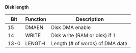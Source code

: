 **Disk length**

|Bit| Function| Description  |
|---|---|---  |
|15| DMAEN| Disk DMA enable  |
|14| WRITE| Disk write (RAM or disk) if 1  |
|13-0| LENGTH| Length (# of words) of DMA data.|

